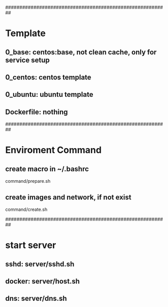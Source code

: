 
##########################################################
# Template
## 0_base: centos:base, not clean cache, only for service setup
## 0_centos: centos template
## 0_ubuntu: ubuntu template 
## Dockerfile: nothing

##########################################################
# Enviroment Command
## create macro in ~/.bashrc
command/prepare.sh  

## create images and network, if not exist
command/create.sh  

##########################################################
# start server

## sshd:   server/sshd.sh  

## docker: server/host.sh  

## dns:    server/dns.sh
